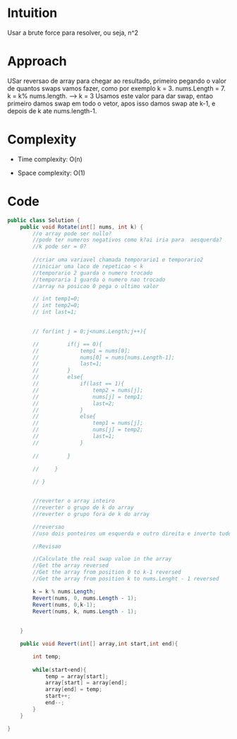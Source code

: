 # Intuition
Usar a brute force para resolver, ou seja, n^2

# Approach
USar reversao de array para chegar ao resultado, primeiro pegando o valor de quantos swaps vamos fazer, como por exemplo k = 3. nums.Length = 7. 
k = k% nums.length. --> k = 3
Usamos este valor para dar swap, entao primeiro damos swap em todo o vetor, apos isso damos swap ate k-1, e depois de k ate nums.length-1.

# Complexity
- Time complexity: O(n)

- Space complexity: O(1)

# Code
```csharp []
public class Solution {
    public void Rotate(int[] nums, int k) {
        //o array pode ser nullo?
        //pode ter numeros negativos como k?ai iria para  aesquerda?
        //k pode ser = 0?
        
        //criar uma variavel chamada temporario1 e temporario2
        //iniciar uma laco de repeticao < k
        //temporario 2 guarda o numero trocado
        //temporaria 1 guarda o numero nao trocado
        //array na posicao 0 pega o ultimo valor

        // int temp1=0;
        // int temp2=0;
        // int last=1;

        
        // for(int j = 0;j<nums.Length;j++){

        //         if(j == 0){
        //             temp1 = nums[0];
        //             nums[0] = nums[nums.Length-1];
        //             last=1;
        //         }
        //         else{
        //             if(last == 1){
        //                 temp2 = nums[j];
        //                 nums[j] = temp1;
        //                 last=2;
        //             }
        //             else{
        //                 temp1 = nums[j];
        //                 nums[j] = temp2;
        //                 last=1;
        //             }
                    
        //         }
                
        //     }

        // }


        //reverter o array inteiro
        //reverter o grupo de k do array
        //reverter o grupo fora de k do array

        //reversao
        //uso dois ponteiros um esquerda e outro direita e inverto tudo dentro do grupo

        //Revisao

        //Calculate the real swap value in the array
        //Get the array reversed
        //Get the array from position 0 to k-1 reversed
        //Get the array from position k to nums.Lenght - 1 reversed

        k = k % nums.Length;
        Revert(nums, 0, nums.Length - 1);
        Revert(nums, 0,k-1);
        Revert(nums, k, nums.Length - 1);
        
        
    }

    public void Revert(int[] array,int start,int end){

        int temp;
        
        while(start<end){
            temp = array[start];
            array[start] = array[end];
            array[end] = temp;
            start++;
            end--;
        }
    }

}
```
